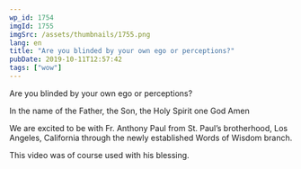 ```yaml
---
wp_id: 1754
imgId: 1755
imgSrc: /assets/thumbnails/1755.png
lang: en
title: "Are you blinded by your own ego or perceptions?"
pubDate: 2019-10-11T12:57:42
tags: ["wow"]
---
```


<!-- page: 6 -->

<p>Are you blinded by your own ego or perceptions?</p>
<p>In the name of the Father, the Son, the Holy Spirit one God Amen</p>
<p>We are excited to be with Fr. Anthony Paul from St. Paul&#8217;s brotherhood, Los Angeles, California through the newly established Words of Wisdom branch.</p>
<p>This video was of course used with his blessing.</p>
